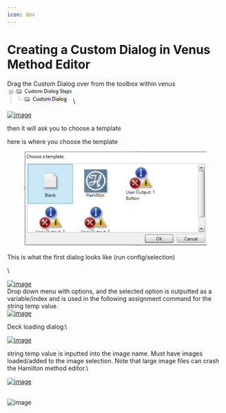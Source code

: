 ```yaml
---
icon: dev
---
```


# Creating a Custom Dialog in Venus Method Editor

Drag the Custom Dialog over from the toolbox within venus\
![](<../../../.gitbook/assets/image (3) (1).png>)\


[![image](https://labautomation.io/uploads/default/optimized/2X/9/9f58b64f4c3b99fed50b1e67b364acc59d367bda\_2\_690x412.png)](https://labautomation.io/uploads/default/original/2X/9/9f58b64f4c3b99fed50b1e67b364acc59d367bda.png)



then it will ask you to choose a template



here is where you choose the template

<figure><img src="../../../.gitbook/assets/image (2) (1) (1).png" alt=""><figcaption></figcaption></figure>

This is what the first dialog looks like (run config/selection)

\


[![image](https://labautomation.io/uploads/default/optimized/2X/6/665115f61fc057f12732552e66731fd035b090b1\_2\_690x422.png)](https://labautomation.io/uploads/default/original/2X/6/665115f61fc057f12732552e66731fd035b090b1.png)\
Drop down menu with options, and the selected option is outputted as a variable/index and is used in the following assignment command for the string temp value.\
[![image](https://labautomation.io/uploads/default/original/2X/0/0776226fa00b0bc7c37ddf34b5284196f4fb3df1.png)](https://labautomation.io/uploads/default/original/2X/0/0776226fa00b0bc7c37ddf34b5284196f4fb3df1.png)

Deck loading dialog:\


[![image](https://labautomation.io/uploads/default/optimized/2X/9/9a84476e0a256ed08303790c1f57c6d84f999e7c\_2\_690x401.png)](https://labautomation.io/uploads/default/original/2X/9/9a84476e0a256ed08303790c1f57c6d84f999e7c.png)

string temp value is inputted into the image name. Must have images loaded/added to the image selection. Note that large image files can crash the Hamilton method editor.\


[![image](https://labautomation.io/uploads/default/original/2X/c/c2c525460a30ae87e9250dde8f218e552da9d746.png)](https://labautomation.io/uploads/default/original/2X/c/c2c525460a30ae87e9250dde8f218e552da9d746.png)



\
![image](https://labautomation.io/uploads/default/original/2X/5/5dae553a758bd82842771bcf543d5e5920ce90b6.png)


